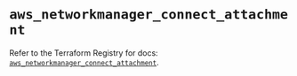 # `aws_networkmanager_connect_attachment`

Refer to the Terraform Registry for docs: [`aws_networkmanager_connect_attachment`](https://registry.terraform.io/providers/hashicorp/aws/4.54.0/docs/resources/networkmanager_connect_attachment).
